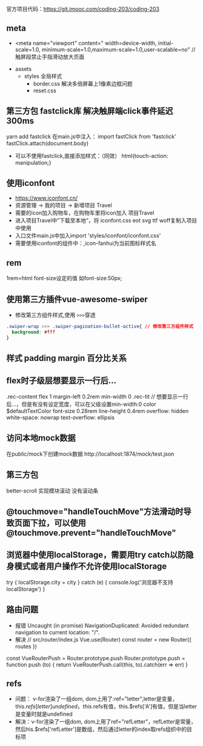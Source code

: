 官方项目代码：https://git.imooc.com/coding-203/coding-203

## meta
- <meta name="viewport"
    content="
    width=device-width,
    initial-scale=1.0,
    minimum-scale=1.0,maximum-scale=1.0,user-scalable=no" // 触屏段禁止手指滑动放大页面
    >
- assets
  - styles 全局样式
    - border.css 解决多倍屏幕上1像素边框问题
    - reset.css

## 第三方包 fastclick库 解决触屏端click事件延迟300ms
yarn add fastclick
在main.js中注入：
import fastClick from 'fastclick'
fastClick.attach(document.body)
- 可以不使用fastclick,直接添加样式：（同效）
html{touch-action: manipulation;}
## 使用iconfont
- https://www.iconfont.cn/
- 资源管理 -> 我的项目 -> 新增项目 Travel
- 需要的icon加入购物车，在购物车里将icon加入 项目Travel
- 进入项目Travel中”下载至本地“，将 iconfont.css eot svg ttf woff复制入项目中使用
- 入口文件main.js中加入import 'styles/iconfont/iconfont.css'
- 需要使用iconfont的组件中：<i class="iconfont icon-fanhui"></i>,icon-fanhui为当前图标样式名

## rem
1rem=html font-size设定的值  如font-size:50px;

## 使用第三方插件vue-awesome-swiper
- 修改第三方组件样式,使用 `>>>`穿透
```css
.swiper-wrap >>> .swiper-pagination-bullet-active{ // 修改第三方组件样式
  background: #fff
}

```

## 样式 padding margin 百分比关系
<style lang="stylus" scoped>
.test-container
  background #f2f2f2
  width 200px
  height 100px
  padding 1% // 相对于父层容器width
  margin 1% // 相对于父层容器width
  box-sizing: border-box // 只管当前盒子
  .inner-box
    display inline-block
    box-sizing: border-box
    width 10%  // 相对于父级.test-container
    background pink
    padding 1% // 相对于父级.test-container的content-box宽度，即父层容器宽度
    margin 1% // 相对于父级.test-container的content-box宽度，即父层容器宽度
</style>

## flex时子级层想要显示一行后...
.rec-content
  flex 1
  margin-left 0.2rem
  min-width 0
  .rec-tit // 想要显示一行后...，但是有没有设定宽度，可以在父级设置min-width:0
    color $defaultTextColor
    font-size 0.28rem
    line-height 0.4rem
    overflow: hidden
    white-space: nowrap
    text-overflow: ellipsis

## 访问本地mock数据
在public/mock下创建mock数据
http://localhost:1874/mock/test.json

## 第三方包
better-scroll 实现模块滚动 没有滚动条

## @touchmove="handleTouchMove"方法滑动时导致页面下拉，可以使用 @touchmove.prevent="handleTouchMove"

## 浏览器中使用localStorage，需要用try catch以防隐身模式或者用户操作不允许使用localStorage
try {
  localStorage.city = city
} catch (e) {
  console.log('浏览器不支持localStorage')
}

## 路由问题
- 报错 Uncaught (in promise) NavigationDuplicated: Avoided redundant navigation to current location: "/".
- 解决
// src/router/index.js
Vue.use(Router)
const router = new Router({
  routes
})
 
const VueRouterPush = Router.prototype.push
Router.prototype.push = function push (to) {
  return VueRouterPush.call(this, to).catch(err => err)
}

## refs
- 问题： v-for渲染了一组dom, dom上用了:ref="letter",letter是变量，this.$refs[letter] undefined，this.$refs有值，this.$refs['A']有值，但是当letter是变量时就是undefined
- 解决：v-for渲染了一组dom, dom上用了ref="refLetter"，refLetter是常量，然后his.$refs['refLetter']是数组，然后通过letter的index取refs组织中的目标项

## 
